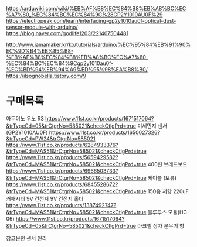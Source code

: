 
https://arduwiki.com/wiki/%EB%AF%B8%EC%84%B8%EB%A8%BC%EC%A7%80_%EC%84%BC%EC%84%9C%28GP2Y1010AU0F%29
https://electropeak.com/learn/interfacing-gp2y1010au0f-optical-dust-sensor-module-with-arduino/
https://blog.naver.com/godlife1203/221407504481

http://www.iamamaker.kr/ko/tutorials/arduino/%EC%95%84%EB%91%90%EC%9D%B4%EB%85%B8-%EB%AF%B8%EC%84%B8%EB%A8%BC%EC%A7%80-%EC%84%BC%EC%84%9Cgp2y1010au0f-%EC%BD%94%EB%94%A9%ED%95%98%EA%B8%B0/
https://ilsognobella.tistory.com/9
# 구매목록
아두이노 우노 R3 
https://www.11st.co.kr/products/1671517064?&trTypeCd=05&trCtgrNo=585021&checkCtlgPrd=true
미세먼지 센서 (GP2Y1010AU0F)
https://www.11st.co.kr/products/1650027326?&trTypeCd=PW24&trCtgrNo=585021
https://www.11st.co.kr/products/6284933376?&trTypeCd=MAS51&trCtgrNo=585021&checkCtlgPrd=true
https://www.11st.co.kr/products/5659429582?&trTypeCd=MAS51&trCtgrNo=585021&checkCtlgPrd=true
400핀 브레드보드
https://www.11st.co.kr/products/6966503733?&trTypeCd=MAS51&trCtgrNo=585021&checkCtlgPrd=true
케이블
(보류) https://www.11st.co.kr/products/6845528672?&trTypeCd=MAS51&trCtgrNo=585021&checkCtlgPrd=true
150옴 저항
220uF  커패시터
9V 건전지
9V 건전지 홀더
https://www.11st.co.kr/products/1387492747?&trTypeCd=MAS51&trCtgrNo=585021&checkCtlgPrd=true
블루투스 모듈(HC-06)
https://www.11st.co.kr/products/1671517064?&trTypeCd=05&trCtgrNo=585021&checkCtlgPrd=true
아크릴 상자
분무기
향






참고문헌
센서 원리